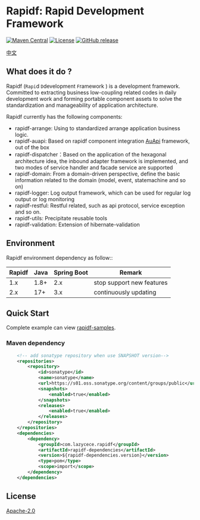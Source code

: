 # Rapidf: Rapid Development Framework

[![Maven Central](https://img.shields.io/maven-central/v/com.lazycece.rapidf/rapidf-parent)](https://search.maven.org/search?q=rapidf)
[![License](https://img.shields.io/badge/license-Apache--2.0-green)](https://www.apache.org/licenses/LICENSE-2.0.html)
[![GitHub release](https://img.shields.io/badge/release-download-orange.svg)](https://github.com/lazycece/rapidf/releases)

[中文](./README.md)

## What does it do ?

Rapidf (`Rapi`d `D`development `F`ramework ) is a development framework. Committed to extracting business low-coupling related codes in daily development work and forming portable component assets to solve the standardization and manageability of application architecture.  

Rapidf currently has the following components:

- rapidf-arrange: Using to standardized arrange application business logic.
- rapidf-auapi: Based on rapidf component integration [AuApi](https://github.com/lazycece/au-api-spring-boot) framework, out of the box
- rapidf-dispatcher：Based on the application of the hexagonal architecture idea, the inbound adapter framework is implemented, and two modes of service handler and facade service are supported
- rapidf-domain: From a domain-driven perspective, define the basic information related to the domain (model, event, statemachine and so on)
- rapidf-logger: Log output framework, which can be used for regular log output or log monitoring
- rapidf-restful: Restful related, such as api protocol, service exception and so on.
- rapidf-utils: Precipitate reusable tools
- rapidf-validation: Extension of hibernate-validation


## Environment

Rapidf environment dependency as follow::

|Rapidf|Java|Spring Boot|Remark|
|---|---|---| --- |
|1.x|1.8+|2.x| stop support new features |
|2.x|17+|3.x| continuously updating|


## Quick Start

Complete example can view [rapidf-samples](https://github.com/lazycece/rapidf/tree/main/rapidf-samples).

### Maven dependency
```xml
    <!-- add sonatype repository when use SNAPSHOT version-->
    <repositories>
        <repository>
            <id>sonatype</id>
            <name>sonatype</name>
            <url>https://s01.oss.sonatype.org/content/groups/public</url>
            <snapshots>
                <enabled>true</enabled>
            </snapshots>
            <releases>
                <enabled>true</enabled>
            </releases>
        </repository>
    </repositories>
    <dependencies>
        <dependency>
            <groupId>com.lazycece.rapidf</groupId>
            <artifactId>rapidf-dependencies</artifactId>
            <version>${rapidf-dependencies.version}</version>
            <type>pom</type>
            <scope>import</scope>
        </dependency>
    </dependencies>
```

## License

[Apache-2.0](https://www.apache.org/licenses/LICENSE-2.0.html)
